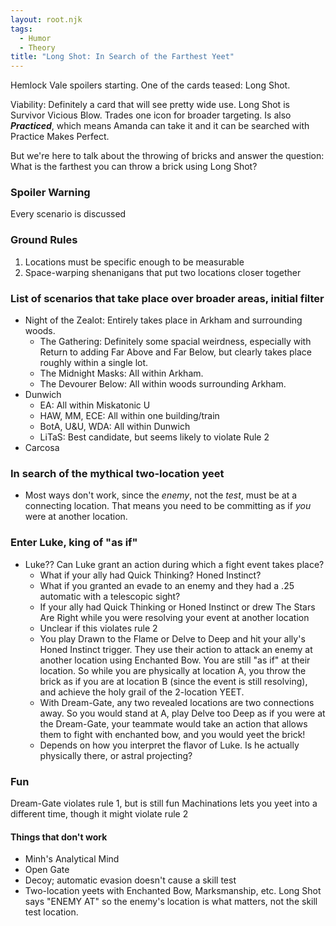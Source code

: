 ```yaml
---
layout: root.njk
tags:
  - Humor
  - Theory
title: "Long Shot: In Search of the Farthest Yeet"
---
```


<!-- HEADLINE -->

Hemlock Vale spoilers starting. One of the cards teased: Long Shot.

Viability: Definitely a card that will see pretty wide use. Long Shot is Survivor Vicious Blow. Trades one icon for broader targeting. Is also ***Practiced***, which means Amanda can take it and it can be searched with Practice Makes Perfect.

But we're here to talk about the throwing of bricks and answer the question: What is the farthest you can throw a brick using Long Shot?

### Spoiler Warning
Every scenario is discussed

### Ground Rules
1. Locations must be specific enough to be measurable
2. Space-warping shenanigans that put two locations closer together

### List of scenarios that take place over broader areas, initial filter

- Night of the Zealot: Entirely takes place in Arkham and surrounding woods.
  - The Gathering: Definitely some spacial weirdness, especially with Return to adding Far Above and Far Below, but clearly takes place roughly within a single lot.
  - The Midnight Masks: All within Arkham.
  - The Devourer Below: All within woods surrounding Arkham.
- Dunwich
  - EA: All within Miskatonic U
  - HAW, MM, ECE: All within one building/train
  - BotA, U&U, WDA: All within Dunwich
  - LiTaS: Best candidate, but seems likely to violate Rule 2
- Carcosa


### In search of the mythical two-location yeet
- Most ways don't work, since the *enemy*, not the *test*, must be at a connecting location. That means you need to be committing as if *you* were at another location.

### Enter Luke, king of "as if"
<!-- Clueless.gif -->
- Luke?? Can Luke grant an action during which a fight event takes place?
  - What if your ally had Quick Thinking? Honed Instinct?
  - What if you granted an evade to an enemy and they had a .25 automatic with a telescopic sight?
  - If your ally had Quick Thinking or Honed Instinct or drew The Stars Are Right while you were resolving your event at another location
  - Unclear if this violates rule 2
  - You play Drawn to the Flame or Delve to Deep and hit your ally's Honed Instinct trigger. They use their action to attack an enemy at another location using Enchanted Bow. You are still "as if" at their location. So while you are physically at location A, you throw the brick as if you are at location B (since the event is still resolving), and achieve the holy grail of the 2-location YEET.
  - With Dream-Gate, any two revealed locations are two connections away. So you would stand at A, play Delve too Deep as if you were at the Dream-Gate, your teammate would take an action that allows them to fight with enchanted bow, and you would yeet the brick!
  - Depends on how you interpret the flavor of Luke. Is he actually physically there, or astral projecting?

### Fun
Dream-Gate violates rule 1, but is still fun
Machinations lets you yeet into a different time, though it might violate rule 2

#### Things that don't work
- Minh's Analytical Mind
- Open Gate
- Decoy; automatic evasion doesn't cause a skill test
- Two-location yeets with Enchanted Bow, Marksmanship, etc. Long Shot says "ENEMY AT" so the enemy's location is what matters, not the skill test location.